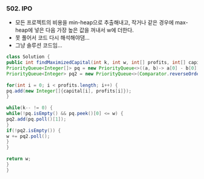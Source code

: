 ### 502. IPO
- 모든 프로젝트의 비용을 min-heap으로 추출해내고, 작거나 같은 경우에 max-heap에 넣은 다음 가장 높은 값을 꺼내서 w에 더한다.
- 못 풀어서 코드 다시 해석해야댐...
- 그냥 솔루션 코드임...
​
```java
class Solution {
public int findMaximizedCapital(int k, int w, int[] profits, int[] capital) {
PriorityQueue<Integer[]> pq = new PriorityQueue<>((a, b)-> a[0] - b[0]);
PriorityQueue<Integer> pq2 = new PriorityQueue<>(Comparator.reverseOrder());
​
for(int i = 0; i < profits.length; i++) {
pq.add(new Integer[]{capital[i], profits[i]});
}
​
while(k-- != 0) {
while(!pq.isEmpty() && pq.peek()[0] <= w) {
pq2.add(pq.poll()[1]);
}
if(!pq2.isEmpty()) {
w += pq2.poll();
}
}
​
return w;
}
}
```
​
